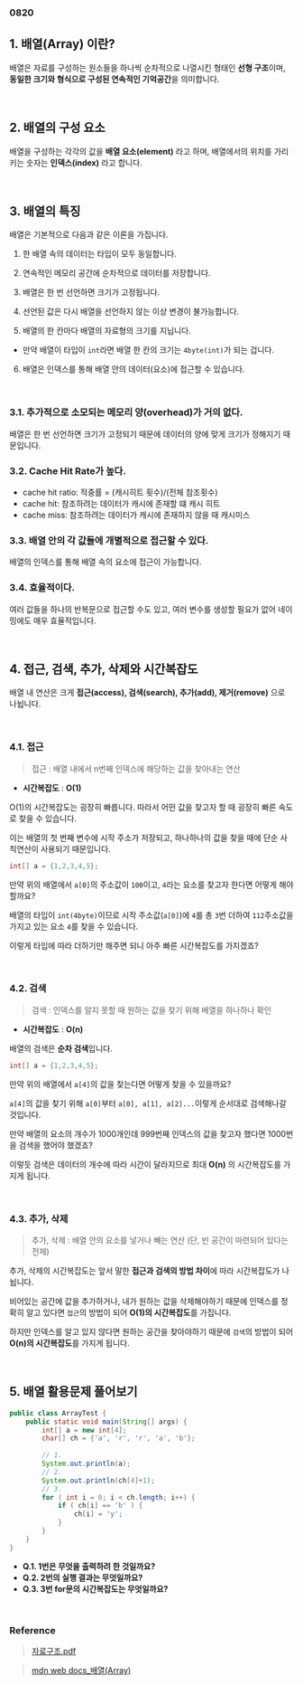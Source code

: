 ### 0820

## 1. 배열(Array) 이란?
배열은 자료를 구성하는 원소들을 하나씩 순차적으로 나열시킨 형태인 **선형 구조**이며,
**동일한 크기와 형식으로 구성된 연속적인 기억공간**을 의미합니다.

<br>

## 2. 배열의 구성 요소
배열을 구성하는 각각의 값을 **배열 요소(element)** 라고 하며, 배열에서의 위치를 가리키는 숫자는 **인덱스(index)** 라고 합니다.

<br>

## 3. 배열의 특징
배열은 기본적으로 다음과 같은 이론을 가집니다.

1. 한 배열 속의 데이터는 타입이 모두 동일합니다.

2. 연속적인 메모리 공간에 순차적으로 데이터를 저장합니다.

3. 배열은 한 번 선언하면 크기가 고정됩니다.

4. 선언된 값은 다시 배열을 선언하지 않는 이상 변경이 불가능합니다.

5. 배열의 한 칸마다 배열의 자료형의 크기를 지닙니다.
  - 만약 배열이 타입이 `int`라면 배열 한 칸의 크기는 `4byte(int)`가 되는 겁니다.

6. 배열은 인덱스를 통해 배열 안의 데이터(요소)에 접근할 수 있습니다.

<br>

### 3.1. 추가적으로 소모되는 메모리 양(overhead)가 거의 없다.
배열은 한 번 선언하면 크기가 고정되기 때문에 데이터의 양에 맞게 크기가 정해지기 때문입니다.

### 3.2. Cache Hit Rate가 높다.
- cache hit ratio: 적중률 = (캐시히트 횟수)/(전체 참조횟수)
- cache hit: 참조하려는 데이터가 캐시에 존재할 떄 캐시 히트
- cache miss: 참조하려는 데이터가 캐시에 존재하지 않을 때 캐시미스

### 3.3. 배열 안의 각 값들에 개별적으로 접근할 수 있다.
배열의 인덱스를 통해 배열 속의 요소에 접근이 가능합니다.

### 3.4. 효율적이다.
여러 값들을 하나의 반복문으로 접근할 수도 있고, 여러 변수를 생성할 필요가 없어 네이밍에도 매우 효율적입니다.

<br>

## 4. 접근, 검색, 추가, 삭제와 시간복잡도
배열 내 연산은 크게 **접근(access), 검색(search), 추가(add), 제거(remove)** 으로 나뉩니다.

<br>

### 4.1. 접근
> 접근 : 배열 내에서 n번째 인덱스에 해당하는 값을 찾아내는 연산

- **시간복잡도** : **O(1)**

O(1)의 시간복잡도는 굉장히 빠릅니다.
따라서 어떤 값을 찾고자 할 때 굉장히 빠른 속도로 찾을 수 있습니다.

이는 배열의 첫 번째 변수에 시작 주소가 저장되고, 하나하나의 값을 찾을 때에 단순 사칙연산이 사용되기 때문입니다.

```java
int[] a = {1,2,3,4,5};
```
만약 위의 배열에서 `a[0]`의 주소값이 `100`이고, `4`라는 요소를 찾고자 한다면 어떻게 해야할까요?

배열의 타입이 `int(4byte)`이므로 시작 주소값(`a[0]`)에 `4`를 총 `3`번 더하여 `112`주소값을 가지고 있는 요소 `4`를 찾을 수 있습니다.

이렇게 타입에 따라 더하기만 해주면 되니 아주 빠른 시간복잡도를 가지겠죠?

<br>

### 4.2. 검색
> 검색 : 인덱스를 알지 못할 때 원하는 값을 찾기 위해 배열을 하나하나 확인

- **시간복잡도** : **O(n)**

배열의 검색은 **순차 검색**입니다.

```java
int[] a = {1,2,3,4,5};
```
만약 위의 배열에서 `a[4]`의 값을 찾는다면 어떻게 찾을 수 있을까요?

`a[4]`의 값을 찾기 위해 `a[0]`부터 `a[0], a[1], a[2]...`이렇게 순서대로 검색해나갈 것입니다.

만약 배열의 요소의 개수가 1000개인데 999번째 인덱스의 값을 찾고자 했다면 1000번을 검색을 했어야 했겠죠?

이렇듯 검색은 데이터의 개수에 따라 시간이 달라지므로 최대 **O(n)** 의 시간복잡도를 가지게 됩니다.

<br>

### 4.3. 추가, 삭제
> 추가, 삭제 : 배열 안의 요소를 넣거나 빼는 연산 (단, 빈 공간이 마련되어 있다는 전제)

추가, 삭제의 시간복잡도는 앞서 말한 **접근과 검색의 방법 차이**에 따라 시간복잡도가 나뉩니다.

비어있는 공간에 값을 추가하거나, 내가 원하는 값을 삭제해야하기 때문에 인덱스를 정확히 알고 있다면 `접근`의 방법이 되어 **O(1)의 시간복잡도**를 가집니다.

하지만 인덱스를 알고 있지 않다면 원하는 공간을 찾아야하기 때문에 `검색`의 방법이 되어 **O(n)의 시간복잡도**를 가지게 됩니다.

<br>

## 5. 배열 활용문제 풀어보기
```java
public class ArrayTest {
	public static void main(String[] args) {
		int[] a = new int[4];
		char[] ch = {'a', 'r', 'r', 'a', 'b'};
		
		// 1. 
		System.out.println(a);
		// 2. 
		System.out.println(ch[4]+1);
		// 3.
		for ( int i = 0; i < ch.length; i++) {
			if ( ch[i] == 'b' ) {
				ch[i] = 'y';
			}
		}
	}
}
```
- **Q.1. 1번은 무엇을 출력하려 한 것일까요?**
- **Q.2. 2번의 실행 결과는 무엇일까요?**
- **Q.3. 3번 for문의 시간복잡도는 무엇일까요?**

<br>

### Reference
> [자료구조.pdf](file:///C:/Users/USER/Downloads/CH06)

> [mdn web docs_배열(Array)](https://developer.mozilla.org/ko/docs/Learn/JavaScript/First_steps/Arrays)

<br>